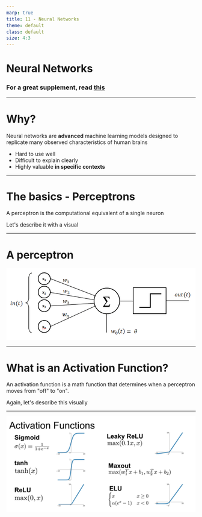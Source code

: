 ```yaml
---
marp: true
title: 11 - Neural Networks
theme: default
class: default
size: 4:3
---
```


# Neural Networks

### For a great supplement, read [this](https://writings.stephenwolfram.com/2023/02/what-is-chatgpt-doing-and-why-does-it-work/)

---

# Why?

Neural networks are **advanced** machine learning models designed to replicate many observed characteristics of human brains
- Hard to use well
- Difficult to explain clearly
- Highly valuable **in specific contexts**

---

# The basics - Perceptrons

A perceptron is the computational equivalent of a single neuron

Let's describe it with a visual

---

# A perceptron

![](perceptron-formula.png)


---

# What is an Activation Function?

An activation function is a math function that determines when a perceptron moves from "off" to "on".

Again, let's describe this visually

---

![](activation_functions.png)